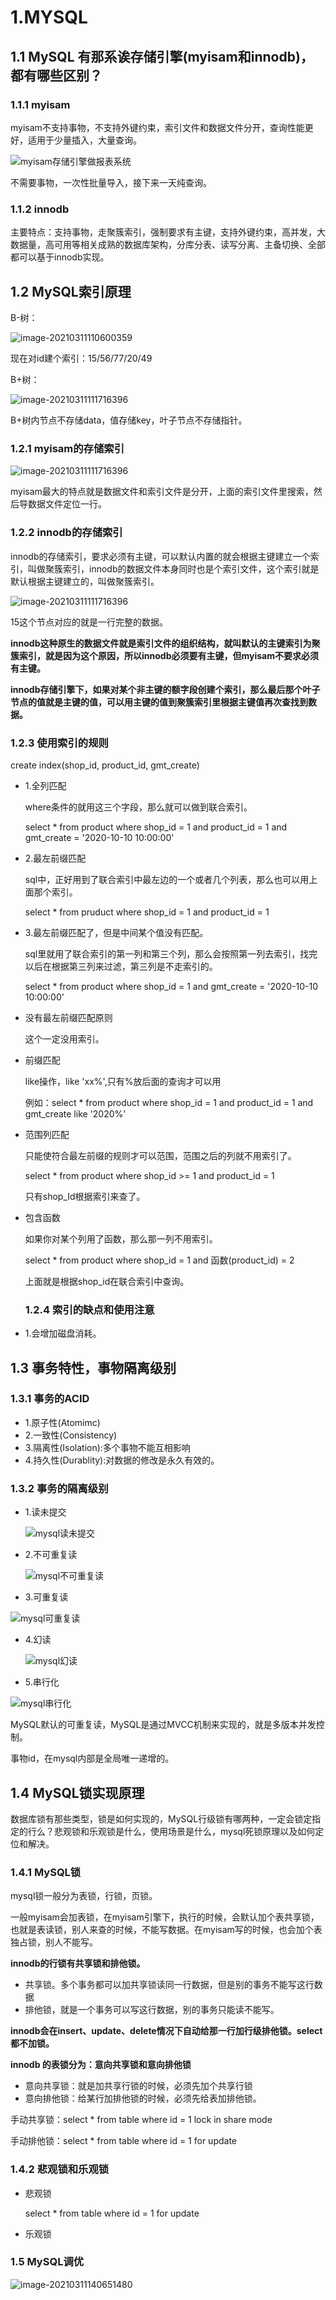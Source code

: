 # 1.MYSQL

## 1.1 MySQL 有那系诶存储引擎(myisam和innodb)，都有哪些区别？

### 1.1.1 myisam

myisam不支持事物，不支持外键约束，索引文件和数据文件分开，查询性能更好，适用于少量插入，大量查询。

![myisam存储引擎做报表系统](https://gitee.com/forge-logic/images-lib/raw/master/img/myisam%E5%AD%98%E5%82%A8%E5%BC%95%E6%93%8E%E5%81%9A%E6%8A%A5%E8%A1%A8%E7%B3%BB%E7%BB%9F.png)

不需要事物，一次性批量导入，接下来一天纯查询。

### 1.1.2 innodb

主要特点：支持事物，走聚簇索引，强制要求有主键，支持外键约束，高并发，大数据量，高可用等相关成熟的数据库架构，分库分表、读写分离、主备切换、全部都可以基于innodb实现。

## 1.2 MySQL索引原理

B-树：

![image-20210311110600359](https://gitee.com/forge-logic/images-lib/raw/master/img/image-20210311110600359.png)

现在对id建个索引：15/56/77/20/49

B+树：

![image-20210311111716396](https://gitee.com/forge-logic/images-lib/raw/master/img/image-20210311111716396.png)

B+树内节点不存储data，值存储key，叶子节点不存储指针。

### 1.2.1 myisam的存储索引

![image-20210311111716396](https://gitee.com/forge-logic/images-lib/raw/master/img/image-20210311111716396.png)

myisam最大的特点就是数据文件和索引文件是分开，上面的索引文件里搜索，然后导数据文件定位一行。

### 1.2.2 innodb的存储索引

innodb的存储索引，要求必须有主键，可以默认内置的就会根据主键建立一个索引，叫做聚簇索引，innodb的数据文件本身同时也是个索引文件，这个索引就是默认根据主键建立的，叫做聚簇索引。

![image-20210311111716396](https://gitee.com/forge-logic/images-lib/raw/master/img/image-20210311111716396.png)

15这个节点对应的就是一行完整的数据。

**innodb这种原生的数据文件就是索引文件的组织结构，就叫默认的主键索引为聚簇索引，就是因为这个原因，所以innodb必须要有主键，但myisam不要求必须有主键。**

**innodb存储引擎下，如果对某个非主键的额字段创建个索引，那么最后那个叶子节点的值就是主键的值，可以用主键的值到聚簇索引里根据主键值再次查找到数据。**

### 1.2.3 使用索引的规则

create index(shop_id, product_id, gmt_create)

* 1.全列匹配

  where条件的就用这三个字段，那么就可以做到联合索引。

  select * from product where shop_id = 1 and product_id = 1 and gmt_create = '2020-10-10 10:00:00'

* 2.最左前缀匹配

  sql中，正好用到了联合索引中最左边的一个或者几个列表，那么也可以用上面那个索引。

  select * from pruduct where shop_id = 1 and product_id = 1

* 3.最左前缀匹配了，但是中间某个值没有匹配。

  sql里就用了联合索引的第一列和第三个列，那么会按照第一列去索引，找完以后在根据第三列来过滤，第三列是不走索引的。

  select * from product where shop_id = 1 and gmt_create = '2020-10-10 10:00:00'

* 没有最左前缀匹配原则

  这个一定没用索引。

* 前缀匹配

  like操作，like 'xx%',只有%放后面的查询才可以用

  例如：select * from product where shop_id = 1 and product_id = 1 and gmt_create like '2020%'

* 范围列匹配

  只能使符合最左前缀的规则才可以范围，范围之后的列就不用索引了。

  select * from product where shop_id >= 1 and product_id = 1

  只有shop_Id根据索引来查了。

* 包含函数

  如果你对某个列用了函数，那么那一列不用索引。

  select * from product where shop_id = 1 and 函数(product_id) = 2

  上面就是根据shop_id在联合索引中查询。

  ### 1.2.4 索引的缺点和使用注意

* 1.会增加磁盘消耗。

## 1.3 事务特性，事物隔离级别

### 1.3.1 事务的ACID

* 1.原子性(Atomimc)
* 2.一致性(Consistency)
* 3.隔离性(Isolation):多个事物不能互相影响
* 4.持久性(Durablity):对数据的修改是永久有效的。

### 1.3.2 事务的隔离级别

* 1.读未提交

  ![mysql读未提交](https://gitee.com/forge-logic/images-lib/raw/master/img/mysql%E8%AF%BB%E6%9C%AA%E6%8F%90%E4%BA%A4.png)

* 2.不可重复读

  ![mysql不可重复读](https://gitee.com/forge-logic/images-lib/raw/master/img/mysql%E4%B8%8D%E5%8F%AF%E9%87%8D%E5%A4%8D%E8%AF%BB.png)

* 3.可重复读

![mysql可重复读](https://gitee.com/forge-logic/images-lib/raw/master/img/mysql%E5%8F%AF%E9%87%8D%E5%A4%8D%E8%AF%BB.png)

* 4.幻读

  ![mysql幻读](https://gitee.com/forge-logic/images-lib/raw/master/img/mysql%E5%B9%BB%E8%AF%BB.png)

* 5.串行化

![mysql串行化](C:/Users/FineN/Downloads/mysql串行化.png)

MySQL默认的可重复读，MySQL是通过MVCC机制来实现的，就是多版本并发控制。

事物id，在mysql内部是全局唯一递增的。

## 1.4 MySQL锁实现原理

数据库锁有那些类型，锁是如何实现的，MySQL行级锁有哪两种，一定会锁定指定的行么？悲观锁和乐观锁是什么，使用场景是什么，mysql死锁原理以及如何定位和解决。

### 1.4.1 MySQL锁

mysql锁一般分为表锁，行锁，页锁。

一般myisam会加表锁，在myisam引擎下，执行的时候，会默认加个表共享锁，也就是表读锁，别人来查的时候，不能写数据。在myisam写的时候，也会加个表独占锁，别人不能写。

**innodb的行锁有共享锁和排他锁。**

* 共享锁。多个事务都可以加共享锁读同一行数据，但是别的事务不能写这行数据
* 排他锁，就是一个事务可以写这行数据，别的事务只能读不能写。

**innodb会在insert、update、delete情况下自动给那一行加行级排他锁。select都不加锁。**

**innodb 的表锁分为：意向共享锁和意向排他锁**

* 意向共享锁：就是加共享行锁的时候，必须先加个共享行锁
* 意向排他锁：给某行加排他锁的时候，必须先给表加排他锁。

手动共享锁：select * from table where id = 1 lock in share mode

手动排他锁：select * from table where id = 1 for update

### 1.4.2 悲观锁和乐观锁

* 悲观锁

  select * from table where id = 1 for update

* 乐观锁

### 1.5 MySQL调优

![image-20210311140651480](https://gitee.com/forge-logic/images-lib/raw/master/img/image-20210311140651480.png)